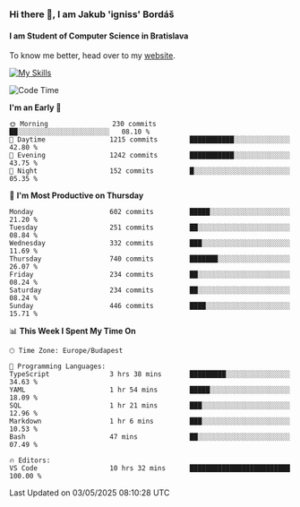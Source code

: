 ### Hi there 👋, I am Jakub 'igniss' Bordáš

#### I am Student of Computer Science in Bratislava
To know me better, head over to my [website](https://bordas.sk).

[![My Skills](https://skillicons.dev/icons?i=js,typescript,html,css,figma,svelte,vue,next,postgresql,nest,express,nodejs)](https://bordas.sk)


<!--START_SECTION:waka-->
![Code Time](http://img.shields.io/badge/Code%20Time-1%2C871%20hrs%2045%20mins-blue)

**I'm an Early 🐤** 

```text
🌞 Morning                230 commits         ██░░░░░░░░░░░░░░░░░░░░░░░   08.10 % 
🌆 Daytime                1215 commits        ███████████░░░░░░░░░░░░░░   42.80 % 
🌃 Evening                1242 commits        ███████████░░░░░░░░░░░░░░   43.75 % 
🌙 Night                  152 commits         █░░░░░░░░░░░░░░░░░░░░░░░░   05.35 % 
```
📅 **I'm Most Productive on Thursday** 

```text
Monday                   602 commits         █████░░░░░░░░░░░░░░░░░░░░   21.20 % 
Tuesday                  251 commits         ██░░░░░░░░░░░░░░░░░░░░░░░   08.84 % 
Wednesday                332 commits         ███░░░░░░░░░░░░░░░░░░░░░░   11.69 % 
Thursday                 740 commits         ███████░░░░░░░░░░░░░░░░░░   26.07 % 
Friday                   234 commits         ██░░░░░░░░░░░░░░░░░░░░░░░   08.24 % 
Saturday                 234 commits         ██░░░░░░░░░░░░░░░░░░░░░░░   08.24 % 
Sunday                   446 commits         ████░░░░░░░░░░░░░░░░░░░░░   15.71 % 
```


📊 **This Week I Spent My Time On** 

```text
🕑︎ Time Zone: Europe/Budapest

💬 Programming Languages: 
TypeScript               3 hrs 38 mins       █████████░░░░░░░░░░░░░░░░   34.63 % 
YAML                     1 hr 54 mins        █████░░░░░░░░░░░░░░░░░░░░   18.09 % 
SQL                      1 hr 21 mins        ███░░░░░░░░░░░░░░░░░░░░░░   12.96 % 
Markdown                 1 hr 6 mins         ███░░░░░░░░░░░░░░░░░░░░░░   10.53 % 
Bash                     47 mins             ██░░░░░░░░░░░░░░░░░░░░░░░   07.49 % 

🔥 Editors: 
VS Code                  10 hrs 32 mins      █████████████████████████   100.00 % 
```


 Last Updated on 03/05/2025 08:10:28 UTC
<!--END_SECTION:waka-->
